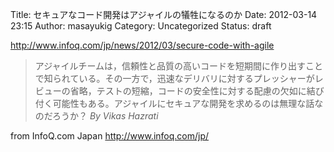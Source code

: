 Title: セキュアなコード開発はアジャイルの犠牲になるのか
Date: 2012-03-14 23:15
Author: masayukig
Category: Uncategorized
Status: draft

<http://www.infoq.com/jp/news/2012/03/secure-code-with-agile>  
  
  

> アジャイルチームは，信頼性と品質の高いコードを短期間に作り出すことで知られている。その一方で，迅速なデリバリに対するプレッシャーがレビューの省略，テストの短縮，コードの安全性に対する配慮の欠如に結び付く可能性もある。アジャイルにセキュアな開発を求めるのは無理な話なのだろうか？
> *By Vikas Hazrati*

  
  
from InfoQ.com Japan <http://www.infoq.com/jp/>
